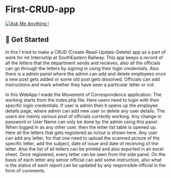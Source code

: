 # First-CRUD-app

[![Ask Me Anything !](https://img.shields.io/badge/Ask%20me-anything-1abc9c.svg)](https://GitHub.com/sagnik20/ama)

## :rocket: Get Started

In this I tried to make a CRUD (Create-Read-Update-Delete) app as a part of work for mt Internship at SouthEastern Railway. 
This app keeps a record of all the letters that the department sends and recieves, also all the officials can go through the letters by signing in using their login credentials. Also there is a admin panel where the admin can add and delete employees once a new post gets added or some old post gets dissolved. Officials can add instructions and mark whether they have seen a particular letter or not.


In this WebApp I made the Movement of Correspondence application. The working starts from the index.php file. Here users need to login with their specific login credentials. If user is admin then it opens up the employee details page, where admin can add new user or delete any user details. The users are mainly various post of officials currently working. Any change in password or User Name can only be done by the admin using this panel. When logged in as any other user, then the letter list table is opened up. Here all the letters that gets registered as in/out is shown here. Any user can add any letter, for that one need to upload the scanned picture of the specific letter, add the subject, date of issue and date of receiving of the letter. Also the list of all letters can be printed and also exported in an excel sheet. Once registered, every letter can be seen from the side panel. On the basis of each letter any senior official can add some instruction, also what is the status of each report can be updated by any responsible official in the form of comments. 
